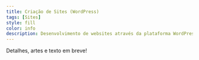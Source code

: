 ```yaml
---
title: Criação de Sites (WordPress)
tags: [Sites]
style: fill
color: info
description: Desenvolvimento de websites através da plataforma WordPress. Apresentação de mockups.
---
```


Detalhes, artes e texto em breve!